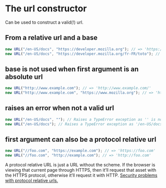 # The url constructor

Can be used to construct a valid(!) url.

## From a relative url and a base

```javascript
new URL("/en-US/docs", "https://developer.mozilla.org"); // => 'https://developer.mozilla.org/en-US/docs'
new URL("/en-US/docs", "https://developer.mozilla.org/fr-FR/toto"); // => 'https://developer.mozilla.org/en-US/docs'
```

## base is not used when first argument is an absolute url

```javascript
new URL("http://www.example.com"); // => 'http://www.example.com/'
new URL("http://www.example.com", "https://www.mozilla.org"); // => 'http://www.example.com/'
```

## raises an error when not a valid url

```javascript
new URL("/en-US/docs", ""); // Raises a TypeError exception as '' is not a valid URL
new URL("/en-US/docs"); // Raises a TypeError exception as '/en-US/docs' is not a valid URL
```

## first argument can also be a protocol relative url

```javascript
new URL("//foo.com", "https://example.com"); // => 'https://foo.com'
new URL("//foo.com", "http://example.com"); // => 'http://foo.com'
```

A protocol relative URL is just a URL without the scheme. If the browser is viewing that current page through HTTPS, then it’ll request that asset with the HTTPS protocol, otherwise it’ll request it with HTTP. [Security problems with protocol relative urls.](https://www.paulirish.com/2010/the-protocol-relative-url/)
